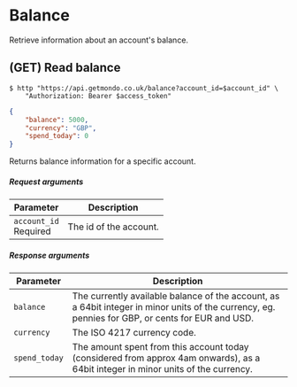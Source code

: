 # Balance

Retrieve information about an account's balance.

## (GET) Read balance

```shell
$ http "https://api.getmondo.co.uk/balance?account_id=$account_id" \
    "Authorization: Bearer $access_token"
```

```json
{
	"balance": 5000,
	"currency": "GBP",
	"spend_today": 0
}
```

Returns balance information for a specific account.


##### Request arguments

<span class="hide">Parameter</span> | <span class="hide">Description</span>
------------------------------------|--------------------------------------
`account_id`<br><span class="label notice">Required</span>|The id of the account.

##### Response arguments

<span class="hide">Parameter</span> | <span class="hide">Description</span>
------------------------------------|--------------------------------------
`balance`|The currently available balance of the account, as a 64bit integer in minor units of the currency, eg. pennies for GBP, or cents for EUR and USD.
`currency`|The ISO 4217 currency code.
`spend_today`|The amount spent from this account today (considered from approx 4am onwards), as a 64bit integer in minor units of the currency.
